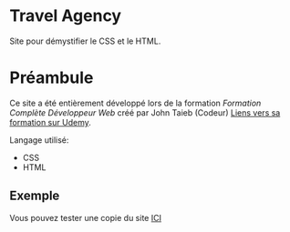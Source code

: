 # Travel Agency
Site pour démystifier le CSS et le HTML.

# Préambule
Ce site a été entièrement développé lors de la formation <em> Formation Complète Développeur Web </em> créé par John Taieb (Codeur) <a href="https://www.udemy.com/course/formation-developpeur-web/" > Liens vers sa formation sur Udemy</a>.

Langage utilisé:
- CSS
- HTML

## Exemple
Vous pouvez tester une copie du site <a href="http://travel-agency.hidemyhome.ovh/"> ICI </a>